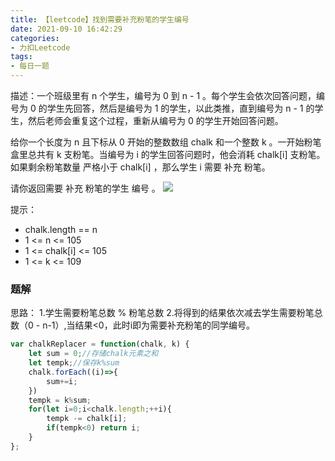 ```yaml
---
title: 【leetcode】找到需要补充粉笔的学生编号
date: 2021-09-10 16:42:29
categories:
- 力扣Leetcode
tags:
- 每日一题
---
```


描述：一个班级里有 n 个学生，编号为 0 到 n - 1 。每个学生会依次回答问题，编号为 0 的学生先回答，然后是编号为 1 的学生，以此类推，直到编号为 n - 1 的学生，然后老师会重复这个过程，重新从编号为 0 的学生开始回答问题。

给你一个长度为 n 且下标从 0 开始的整数数组 chalk 和一个整数 k 。一开始粉笔盒里总共有 k 支粉笔。当编号为 i 的学生回答问题时，他会消耗 chalk[i] 支粉笔。如果剩余粉笔数量 严格小于 chalk[i] ，那么学生 i 需要 补充 粉笔。

请你返回需要 补充 粉笔的学生 编号 。
![](https://cdn.jsdelivr.net/gh/qw-null/BlogImages/20210910170244.png)

提示：
+ chalk.length == n
+ 1 <= n <= 105
+ 1 <= chalk[i] <= 105
+ 1 <= k <= 109
  
### 题解
思路：
1.学生需要粉笔总数 % 粉笔总数
2.将得到的结果依次减去学生需要粉笔总数（0 - n-1）,当结果<0，此时i即为需要补充粉笔的同学编号。

```javascript
var chalkReplacer = function(chalk, k) {
    let sum = 0;//存储chalk元素之和
    let tempk;//保存k%sum
    chalk.forEach((i)=>{
        sum+=i;
    })
    tempk = k%sum;
    for(let i=0;i<chalk.length;++i){
        tempk -= chalk[i];
        if(tempk<0) return i; 
    }
};
```
